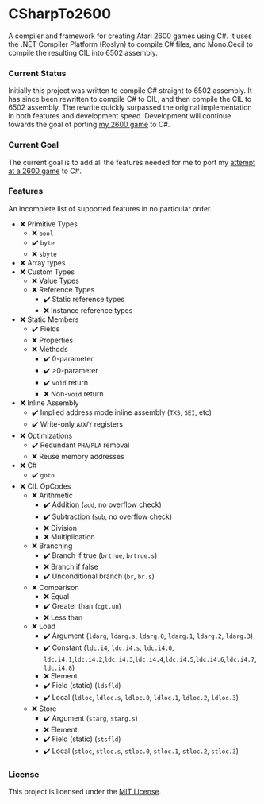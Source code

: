 # CSharpTo2600
A compiler and framework for creating Atari 2600 games using C#. It uses the .NET Compiler Platform (Roslyn) to compile C# files, and Mono.Cecil to compile the resulting CIL into 6502 assembly.

### Current Status
Initially this project was written to compile C# straight to 6502 assembly. It has since been rewritten to compile C# to CIL, and then compile the CIL to 6502 assembly.
The rewrite quickly surpassed the original implementation in both features and development speed.
Development will continue towards the goal of porting [my 2600 game](https://gist.github.com/Yttrmin/18ecc3d2d68b407b4be1) to C#.

### Current Goal
The current goal is to add all the features needed for me to port my [attempt at a 2600 game](https://gist.github.com/Yttrmin/18ecc3d2d68b407b4be1) to C#.

### Features
An incomplete list of supported features in no particular order. 

* :x: Primitive Types
  * :x: `bool`
  * :heavy_check_mark: `byte`
  * :x: `sbyte`
* :x: Array types
* :x: Custom Types
  * :x: Value Types
  * :x: Reference Types
    * :heavy_check_mark: Static reference types
    * :x: Instance reference types
* :x: Static Members
  * :heavy_check_mark: Fields
  * :x: Properties
  * :x: Methods
	* :heavy_check_mark: 0-parameter
	* :heavy_check_mark: >0-parameter
	* :heavy_check_mark: `void` return
	* :x: Non-`void` return
* :x: Inline Assembly
  * :heavy_check_mark: Implied address mode inline assembly (`TXS`, `SEI`, etc)
  * :heavy_check_mark: Write-only `A`/`X`/`Y` registers
* :x: Optimizations
  * :heavy_check_mark: Redundant `PHA`/`PLA` removal
  * :x: Reuse memory addresses
* :x: C#
  * :heavy_check_mark: `goto`
* :x: CIL OpCodes
  * :x: Arithmetic
    * :heavy_check_mark: Addition (`add`, no overflow check)
	* :heavy_check_mark: Subtraction (`sub`, no overflow check)
	* :x: Division
	* :x: Multiplication
  * :x: Branching
    * :heavy_check_mark: Branch if true (`brtrue`, `brtrue.s`)
	* :x: Branch if false
	* :heavy_check_mark: Unconditional branch (`br`, `br.s`)
  * :x: Comparison
    * :x: Equal
    * :heavy_check_mark: Greater than (`cgt.un`)
	* :x: Less than
  * :x: Load
    * :heavy_check_mark: Argument (`ldarg`, `ldarg.s`, `ldarg.0`, `ldarg.1`, `ldarg.2`, `ldarg.3`)
	* :heavy_check_mark: Constant (`ldc.i4`, `ldc.i4.s`, `ldc.i4.0`, `ldc.i4.1`,`ldc.i4.2`,`ldc.i4.3`,`ldc.i4.4`,`ldc.i4.5`,`ldc.i4.6`,`ldc.i4.7`,`ldc.i4.8`)
	* :x: Element
	* :heavy_check_mark: Field (static) (`ldsfld`)
	* :heavy_check_mark: Local (`ldloc`, `ldloc.s`, `ldloc.0`, `ldloc.1`, `ldloc.2`, `ldloc.3`)
  * :x: Store
    * :heavy_check_mark: Argument (`starg`, `starg.s`)
	* :x: Element
	* :heavy_check_mark: Field (static) (`stsfld`)
	* :heavy_check_mark: Local (`stloc`, `stloc.s`, `stloc.0`, `stloc.1`, `stloc.2`, `stloc.3`)

### License
This project is licensed under the [MIT License](./LICENSE.txt).
